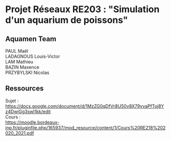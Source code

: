 # Projet Réseaux RE203 : "Simulation d'un aquarium de poissons"

## Aquamen Team

PAUL Maël  
LADAGNOUS Louis-Victor  
LAM Mathieu  
BAZIN Maxence  
PRZYBYLSKI Nicolas  

## Ressources

Sujet :  
https://docs.google.com/document/d/1MzZG0qDfVr8U50v8X79yvaPfToj8Yz4DwiGg3swl1kk/edit  
Cours :  
https://moodle.bordeaux-inp.fr/pluginfile.php/165937/mod_resource/content/1/Cours%20RE218%202020_2021.pdf
